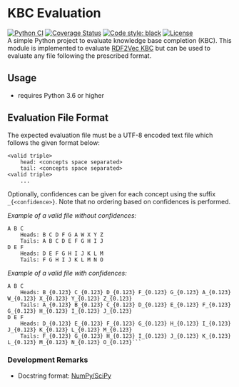 # KBC Evaluation
[![Python CI](https://github.com/janothan/kbc_evaluation/workflows/Python%20CI/badge.svg)](https://github.com/janothan/kbc_evaluation/actions) 
[![Coverage Status](https://coveralls.io/repos/github/janothan/kbc_evaluation/badge.svg)](https://coveralls.io/github/janothan/kbc_evaluation) 
[![Code style: black](https://img.shields.io/badge/code%20style-black-000000.svg)](https://github.com/psf/black)
[![License](https://img.shields.io/github/license/janothan/kbc_evaluation)](./LICENSE) <br/>
A simple Python project to evaluate knowledge base completion (KBC). This module is implemented to evaluate [RDF2Vec KBC](https://github.com/janothan/kbc_rdf2vec) but can be used to evaluate any file following the prescribed format.

## Usage
- requires Python 3.6 or higher

## Evaluation File Format
The expected evaluation file must be a UTF-8 encoded text file which follows the given format below:
```
<valid triple>
    head: <concepts space separated>
    tail: <concepts space separated>
<valid triple>
    ...
```
Optionally, confidences can be given for each concept using the suffix `_{<confidence>}`.
Note that no ordering based on confidences is performed.

*Example of a valid file without confidences:*
```
A B C
	Heads: B C D F G A W X Y Z
	Tails: A B C D E F G H I J
D E F
	Heads: D E F G H I J K L M
	Tails: F G H I J K L M N O
```

*Example of a valid file with confidences:*
```
A B C
	Heads: B_{0.123} C_{0.123} D_{0.123} F_{0.123} G_{0.123} A_{0.123} W_{0.123} X_{0.123} Y_{0.123} Z_{0.123}
	Tails: A_{0.123} B_{0.123} C_{0.123} D_{0.123} E_{0.123} F_{0.123} G_{0.123} H_{0.123} I_{0.123} J_{0.123}
D E F
	Heads: D_{0.123} E_{0.123} F_{0.123} G_{0.123} H_{0.123} I_{0.123} J_{0.123} K_{0.123} L_{0.123} M_{0.123}
	Tails: F_{0.123} G_{0.123} H_{0.123} I_{0.123} J_{0.123} K_{0.123} L_{0.123} M_{0.123} N_{0.123} O_{0.123}```
```

### Development Remarks
- Docstring format: <a href="https://numpy.org/doc/stable/docs/howto_document.html">NumPy/SciPy</a>